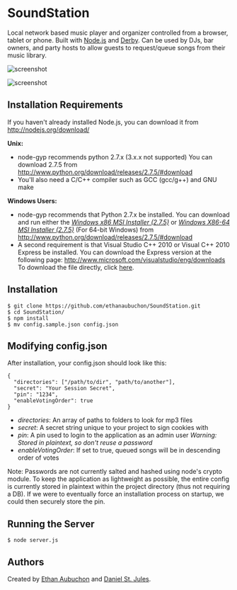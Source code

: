 SoundStation
============

Local network based music player and organizer controlled from a browser, tablet or phone. Built with [Node.js](http://nodejs.org/) and [Derby](http://derbyjs.com/). Can be used by DJs, bar owners, and party hosts to allow guests to request/queue songs from their music library.

![screenshot](http://danielstjules.com/soundstation/screenshot.jpg)

![screenshot](http://danielstjules.com/soundstation/screenshot2.jpg)

Installation Requirements
-------------------------

If you haven't already installed Node.js, you can download it from http://nodejs.org/download/

**Unix:**

  * node-gyp recommends python 2.7.x (3.x.x not supported) You can download 2.7.5 from http://www.python.org/download/releases/2.7.5/#download
  * You'll also need a C/C++ compiler such as GCC (gcc/g++) and GNU make

**Windows Users:** 

  * node-gyp recommends that Python 2.7.x be installed. You can download and run either the *[Windows x86 MSI Installer (2.7.5)](http://www.python.org/ftp/python/2.7.5/python-2.7.5.msi)* or *[Windows X86-64 MSI Installer (2.7.5)](http://www.python.org/ftp/python/2.7.5/python-2.7.5.amd64.msi)* (For 64-bit Windows) from http://www.python.org/download/releases/2.7.5/#download
  * A second requirement is that Visual Studio C++ 2010 or Visual C++ 2010 Express be installed. You can download the Express version at the following page: http://www.microsoft.com/visualstudio/eng/downloads To download the file directly, click [here](http://go.microsoft.com/?linkid=9709949).

Installation
------------

    $ git clone https://github.com/ethanaubuchon/SoundStation.git
    $ cd SoundStation/
    $ npm install
    $ mv config.sample.json config.json


Modifying config.json
---------------------

After installation, your config.json should look like this:

    {
      "directories": ["/path/to/dir", "path/to/another"],
      "secret": "Your Session Secret",
      "pin": "1234",
      "enableVotingOrder": true 
    }

  * *directories*: An array of paths to folders to look for mp3 files
  * *secret*: A secret string unique to your project to sign cookies with
  * *pin*: A pin used to login to the application as an admin user *Warning: Stored in plaintext, so don't reuse a password*
  * *enableVotingOrder*: If set to true, queued songs will be in descending order of votes

Note: Passwords are not currently salted and hashed using node's crypto module. To keep the application as lightweight as possible, the entire config is currently stored in plaintext within the project directory (thus not requiring a DB). If we were to eventually force an installation process on startup, we could then securely store the pin.

Running the Server
------------------

    $ node server.js

Authors
-------

Created by [Ethan Aubuchon](https://github.com/ethanaubuchon) and [Daniel St. Jules](https://github.com/danielstjules/).
